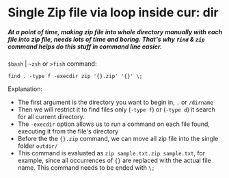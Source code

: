 # Single Zip file via loop inside cur: dir

##### At a point of time, making zip file into whole directory manually with each file into zip file, needs lots of time and boring. That's why `find` & `zip` command helps do this stuff in command line easier.

`$bash` | `~zsh` or `>fish` command: 


```
find . -type f -execdir zip '{}.zip' '{}' \;
```

Explanation:

- The first argument is the directory you want to begin in, `.` or `/dirname`
- Then we will restrict it to find files only (`-type f`) or (`-type d`) it search for all current directory.
- The `-execdir` option allows us to run a command on each file found, executing it from the file's directory
- Before the the `{}.zip` command, we can move all zip file into the single folder `outdir/`
- This command is evaluated as `zip sample.txt.zip sample.txt`, for example, since all occurrences of `{}` are replaced with the actual file name. This command needs to be ended with `\;`



